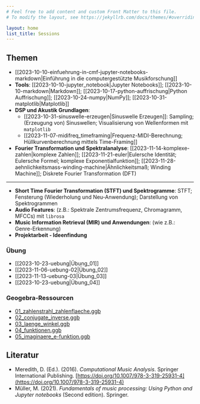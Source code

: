```yaml
---
# Feel free to add content and custom Front Matter to this file.
# To modify the layout, see https://jekyllrb.com/docs/themes/#overriding-theme-defaults

layout: home
list_title: Sessions
---
```


## Themen
	
- [[2023-10-10-einfuehrung-in-cmf-jupyter-notebooks-markdown|Einführung in die computergestützte Musikforschung]]
- **Tools**: [[2023-10-10-jupyter_notebook|Jupyter Notebooks]]; [[2023-10-10-markdown|Markdown]]; [[2023-10-17-python-auffrischung|Python Auffrischung]]; [[2023-10-24-numpy|NumPy]]; [[2023-10-31-matplotlib|Matplotlib]]
- **DSP und Akustik Grundlagen**:
	- [[2023-10-31-sinuswelle-erzeugen|Sinuswelle Erzeugen]]: Sampling; (Erzeugung von) Sinuswellen; Visualisierung von Wellenformen mit `matplotlib`
	- [[2023-11-07-midifreq_timeframing|Frequenz-MIDI-Berechnung; Hüllkurvenberechnung mittels Time-Framing]]
- **Fourier Transformation und Spektralanalyse**: [[2023-11-14-komplexe-zahlen|komplexe Zahlen]]; [[2023-11-21-euler|Eulersche Identität; Eulersche Formel; komplexe Exponentialfunktion]]; [[2023-11-28-aehnlichkeitsmass-winding-machine|Ähnlichkeitsmaß; Winding Machine]]; Diskrete Fourier Transformation (DFT)
---
- **Short Time Fourier Transformation (STFT) und Spektrogramme**: STFT; Fensterung (Wiederholung und Neu-Anwendung); Darstellung von Spektrogrammen
- **Audio Features**: (z.B.: Spektrale Zentrumsfrequenz, Chromagramm, MFCCs) mit `librosa`
- **Music Information Retrieval (MIR) und Anwendungen**: (wie z.B.: Genre-Erkennung)
- **Projektarbeit - Ideenfindung**

### Übung

- [[2023-10-23-uebung|Übung_01]]
- [[2023-11-06-uebung-02|Übung_02]]
- [[2023-11-13-uebung-03|Übung_03]]
- [[2023-10-23-uebung|Übung_04]]

### Geogebra-Ressourcen

- [01_zahlenstrahl_zahlenflaeche.ggb](https://github.com/dkyuh/cmf_2023_24/blob/main/cmf_jekyll/assets/geogebra/01_zahlenstrahl_zahlenflaeche.ggb)
- [02_conjugate_inverse.ggb](https://github.com/dkyuh/cmf_2023_24/blob/main/cmf_jekyll/assets/geogebra/02_conjugate_inverse.ggb)
- [03_laenge_winkel.ggb](https://github.com/dkyuh/cmf_2023_24/blob/main/cmf_jekyll/assets/geogebra/03_laenge_winkel.ggb)
- [04_funktionen.ggb](https://github.com/dkyuh/cmf_2023_24/blob/main/cmf_jekyll/assets/geogebra/04_funktionen.ggb)
- [05_imaginaere_e-funktion.ggb](https://github.com/dkyuh/cmf_2023_24/blob/main/cmf_jekyll/assets/geogebra/05_imaginaere_e-funktion.ggb)

## Literatur

- Meredith, D. (Ed.). (2016). _Computational Music Analysis_. Springer International Publishing. [https://doi.org/10.1007/978-3-319-25931-4](https://doi.org/10.1007/978-3-319-25931-4)
- Müller, M. (2021). _Fundamentals of music processing: Using Python and Jupyter notebooks_ (Second edition). Springer.
